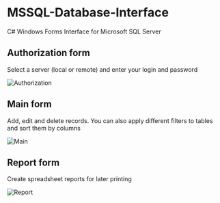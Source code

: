 # MSSQL-Database-Interface
C# Windows Forms Interface for Microsoft SQL Server

## Authorization form
Select a server (local or remote) and enter your login and password

![Authorization](https://user-images.githubusercontent.com/75331348/160244045-17d81a30-47c8-4f86-9ea3-995ffeb5e950.png)

## Main form 
Add, edit and delete records. You can also apply different filters to tables and sort them by columns

![Main](https://user-images.githubusercontent.com/75331348/160244134-432c0243-e458-4302-be8e-07398a822eee.png)

## Report form
Create spreadsheet reports for later printing

![Report](https://user-images.githubusercontent.com/75331348/160244341-fd5b42a2-09bf-425c-90eb-cc81e1ef17c7.png)

